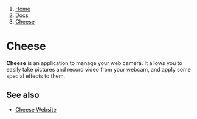 <!-- -
Title: Cheese
Description: Notes on the Cheese application
First Published: 2011-08-18
- -->

<ol class="breadcrumb" itemprop="breadcrumb">
        <li><a href="/">Home</a></li>
        <li><a href="/docs/">Docs</a></li>
        <li><a href="/docs/cheese.html">Cheese</a></li>
</ol>

Cheese
======

**Cheese** is an application to manage your web camera. It allows you 
to easily take pictures and record video from your webcam, and apply 
some special effects to them.

See also
--------

*   [Cheese Website](https://wiki.gnome.org/Apps/Cheese)
